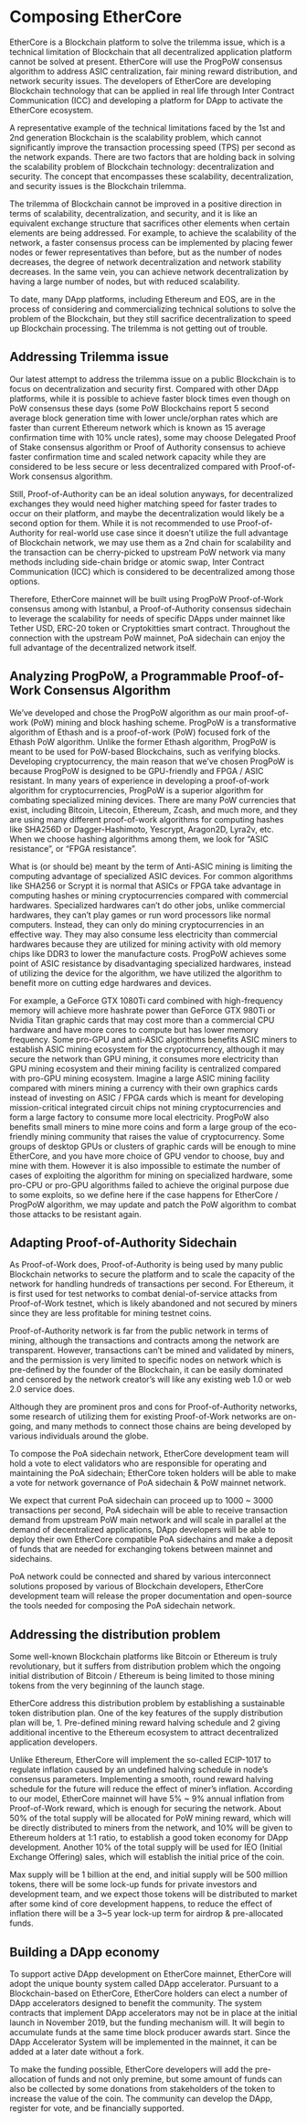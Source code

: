 # Composing EtherCore

EtherCore is a Blockchain platform to solve the trilemma issue, which is a technical limitation of Blockchain that all decentralized application platform cannot be solved at present. EtherCore will use the ProgPoW consensus algorithm to address ASIC centralization, fair mining reward distribution, and network security issues. The developers of EtherCore are developing Blockchain technology that can be applied in real life through Inter Contract Communication (ICC) and developing a platform for DApp to activate the EtherCore ecosystem.

A representative example of the technical limitations faced by the 1st and 2nd generation Blockchain is the scalability problem, which cannot significantly improve the transaction processing speed (TPS) per second as the network expands. There are two factors that are holding back in solving the scalability problem of Blockchain technology: decentralization and security. The concept that encompasses these scalability, decentralization, and security issues is the Blockchain trilemma.

The trilemma of Blockchain cannot be improved in a positive direction in terms of scalability, decentralization, and security, and it is like an equivalent exchange structure that sacrifices other elements when certain elements are being addressed. For example, to achieve the scalability of the network, a faster consensus process can be implemented by placing fewer nodes or fewer representatives than before, but as the number of nodes decreases, the degree of network decentralization and network stability decreases. In the same vein, you can achieve network decentralization by having a large number of nodes, but with reduced scalability.

To date, many DApp platforms, including Ethereum and EOS, are in the process of considering and commercializing technical solutions to solve the problem of the Blockchain, but they still sacrifice decentralization to speed up Blockchain processing. The trilemma is not getting out of trouble.

## Addressing Trilemma issue

Our latest attempt to address the trilemma issue on a public Blockchain is to focus on decentralization and security first. Compared with other DApp platforms, while it is possible to achieve faster block times even though on PoW consensus these days (some PoW Blockchains report 5 second average block generation time with lower uncle/orphan rates which are faster than current Ethereum network which is known as 15 average confirmation time with 10% uncle rates), some may choose Delegated Proof of Stake consensus algorithm or Proof of Authority consensus to achieve faster confirmation time and scaled network capacity while they are considered to be less secure or less decentralized compared with Proof-of-Work consensus algorithm.

Still, Proof-of-Authority can be an ideal solution anyways, for decentralized exchanges they would need higher matching speed for faster trades to occur on their platform, and maybe the decentralization would likely be a second option for them. While it is not recommended to use Proof-of-Authority for real-world use case since it doesn’t utilize the full advantage of Blockchain network, we may use them as a 2nd chain for scalability and the transaction can be cherry-picked to upstream PoW network via many methods including side-chain bridge or atomic swap, Inter Contract Communication (ICC) which is considered to be decentralized among those options.

Therefore, EtherCore mainnet will be built using ProgPoW Proof-of-Work consensus among with Istanbul, a Proof-of-Authority consensus sidechain to leverage the scalability for needs of specific DApps under mainnet like Tether USD, ERC-20 token or Cryptokitties smart contract. Throughout the connection with the upstream PoW mainnet, PoA sidechain can enjoy the full advantage of the decentralized network itself.


## Analyzing ProgPoW, a Programmable Proof-of-Work Consensus Algorithm

We’ve developed and chose the ProgPoW algorithm as our main proof-of-work (PoW) mining and block hashing scheme. ProgPoW is a transformative algorithm of Ethash and is a proof-of-work (PoW) focused fork of the Ethash PoW algorithm. Unlike the former Ethash algorithm, ProgPoW is meant to be used for PoW-based Blockchains, such as verifying blocks. Developing cryptocurrency, the main reason that we’ve chosen ProgPoW is because ProgPoW is designed to be GPU-friendly and FPGA / ASIC resistant. In many years of experience in developing a proof-of-work algorithm for cryptocurrencies, ProgPoW is a superior algorithm for combating specialized mining devices. There are many PoW currencies that exist, including Bitcoin, Litecoin, Ethereum, Zcash, and much more, and they are using many different proof-of-work algorithms for computing hashes like SHA256D or Dagger-Hashimoto, Yescrypt, Aragon2D, Lyra2v, etc. When we choose hashing algorithms among them, we look for “ASIC resistance”, or “FPGA resistance”.

What is (or should be) meant by the term of Anti-ASIC mining is limiting the computing advantage of specialized ASIC devices. For common algorithms like SHA256 or Scrypt it is normal that ASICs or FPGA take advantage in computing hashes or mining cryptocurrencies compared with commercial hardwares. Specialized hardwares can’t do other jobs, unlike commercial hardwares, they can’t play games or run word processors like normal computers. Instead, they can only do mining cryptocurrencies in an effective way. They may also consume less electricity than commercial hardwares because they are utilized for mining activity with old memory chips like DDR3 to lower the manufacture costs. ProgPoW achieves some point of ASIC resistance by disadvantaging specialized hardwares, instead of utilizing the device for the algorithm, we have utilized the algorithm to benefit more on cutting edge hardwares and devices.

For example, a GeForce GTX 1080Ti card combined with high-frequency memory will achieve more hashrate power than GeForce GTX 980Ti or Nvidia Titan graphic cards that may cost more than a commercial CPU hardware and have more cores to compute but has lower memory frequency. Some pro-GPU and anti-ASIC algorithms benefits ASIC miners to establish ASIC mining ecosystem for the cryptocurrency, although it may secure the network than GPU mining, it consumes more electricity than GPU mining ecosystem and their mining facility is centralized compared with pro-GPU mining ecosystem. Imagine a large ASIC mining facility compared with miners mining a currency with their own graphics cards instead of investing on ASIC / FPGA cards which is meant for developing mission-critical integrated circuit chips not mining cryptocurrencies and form a large factory to consume more local electricity. ProgPoW also benefits small miners to mine more coins and form a large group of the eco-friendly mining community that raises the value of cryptocurrency. Some groups of desktop GPUs or clusters of graphic cards will be enough to mine EtherCore, and you have more choice of GPU vendor to choose, buy and mine with them. However it is also impossible to estimate the number of cases of exploiting the algorithm for mining on specialized hardware, some pro-CPU or pro-GPU algorithms failed to achieve the original purpose due to some exploits, so we define here if the case happens for EtherCore / ProgPoW algorithm, we may update and patch the PoW algorithm to combat those attacks to be resistant again.


## Adapting Proof-of-Authority Sidechain

As Proof-of-Work does, Proof-of-Authority is being used by many public Blockchain networks to secure the platform and to scale the capacity of the network for handling hundreds of transactions per second. For Ethereum, it is first used for test networks to combat denial-of-service attacks from Proof-of-Work testnet, which is likely abandoned and not secured by miners since they are less profitable for mining testnet coins.

Proof-of-Authority network is far from the public network in terms of mining, although the transactions and contracts among the network are transparent. However, transactions can’t be mined and validated by miners, and the permission is very limited to specific nodes on network which is pre-defined by the founder of the Blockchain, it can be easily dominated and censored by the network creator’s will like any existing web 1.0 or web 2.0 service does.

Although they are prominent pros and cons for Proof-of-Authority networks, some research of utilizing them for existing Proof-of-Work networks are on-going, and many methods to connect those chains are being developed by various individuals around the globe.

To compose the PoA sidechain network, EtherCore development team will hold a vote to elect validators who are responsible for operating and maintaining the PoA sidechain; EtherCore token holders will be able to make a vote for network governance of PoA sidechain & PoW mainnet network.

We expect that current PoA sidechain can proceed up to 1000 ~ 3000 transactions per second, PoA sidechain will be able to receive transaction demand from upstream PoW main network and will scale in parallel at the demand of decentralized applications, DApp developers will be able to deploy their own EtherCore compatible PoA sidechains and make a deposit of funds that are needed for exchanging tokens between mainnet and sidechains.

PoA network could be connected and shared by various interconnect solutions proposed by various of Blockchain developers, EtherCore development team will release the proper documentation and open-source the tools needed for composing the PoA sidechain network.

## Addressing the distribution problem

Some well-known Blockchain platforms like Bitcoin or Ethereum is truly revolutionary, but it suffers from distribution problem which the ongoing initial distribution of Bitcoin / Ethereum is being limited to those mining tokens from the very beginning of the launch stage.

EtherCore address this distribution problem by establishing a sustainable token distribution plan. One of the key features of the supply distribution plan will be, 1. Pre-defined mining reward halving schedule and 2 giving additional incentive to the Ethereum ecosystem to attract decentralized application developers.

Unlike Ethereum, EtherCore will implement the so-called ECIP-1017 to regulate inflation caused by an undefined halving schedule in node’s consensus parameters. Implementing a smooth, round reward halving schedule for the future will reduce the effect of miner’s inflation. According to our model, EtherCore mainnet will have 5% ~ 9% annual inflation from Proof-of-Work reward, which is enough for securing the network. About 50% of the total supply will be allocated for PoW mining reward, which will be directly distributed to miners from the network, and 10% will be given to Ethereum holders at 1:1 ratio, to establish a good token economy for DApp development. Another 10% of the total supply will be used for IEO (Initial Exchange Offering) sales, which will establish the initial price of the coin.

Max supply will be 1 billion at the end, and initial supply will be 500 million tokens, there will be some lock-up funds for private investors and development team, and we expect those tokens will be distributed to market after some kind of core development happens, to reduce the effect of inflation there will be a 3~5 year lock-up term for airdrop & pre-allocated funds.

## Building a DApp economy

To support active DApp development on EtherCore mainnet, EtherCore will adopt the unique bounty system called DApp accelerator. Pursuant to a Blockchain-based on EtherCore, EtherCore holders can elect a number of DApp accelerators designed to benefit the community. The system contracts that implement DApp accelerators may not be in place at the initial launch in November 2019, but the funding mechanism will. It will begin to accumulate funds at the same time block producer awards start. Since the DApp Accelerator System will be implemented in the mainnet, it can be added at a later date without a fork.

To make the funding possible, EtherCore developers will add the pre-allocation of funds and not only premine, but some amount of funds can also be collected by some donations from stakeholders of the token to increase the value of the coin. The community can develop the DApp, register for vote, and be financially supported.

